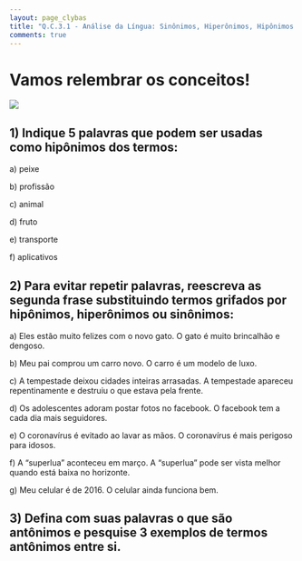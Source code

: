 ```yaml
---
layout: page_clybas
title: "Q.C.3.1 - Análise da Língua: Sinônimos, Hiperônimos, Hipônimos e Antônimos"
comments: true
---
```


# Vamos relembrar os conceitos!

![]({{site.baseurl}}/{{site.img_path}}/clybas/hiponimos_hiperonimos.jpg)


## 1) Indique 5 palavras que podem ser usadas como hipônimos dos termos:

a) peixe

b) profissão

c) animal

d) fruto

e) transporte

f) aplicativos


## 2) Para evitar repetir palavras, reescreva as segunda frase substituindo termos grifados por hipônimos, hiperônimos ou sinônimos:

a) Eles estão muito felizes com o novo gato. O gato é muito brincalhão e dengoso.

b) Meu pai comprou um carro novo. O carro é um modelo de luxo.

c) A tempestade deixou cidades inteiras arrasadas. A tempestade apareceu repentinamente e destruiu o que estava pela frente.

d) Os adolescentes adoram postar fotos no facebook. O facebook
tem a cada dia mais seguidores.

e) O coronavírus é evitado ao lavar as mãos. O coronavírus é mais perigoso para idosos.

f) A “superlua” aconteceu em março. A “superlua” pode ser vista melhor quando está baixa no horizonte.

g) Meu celular é de 2016. O celular ainda funciona bem.


## 3) Defina com suas palavras o que são antônimos e pesquise 3 exemplos de termos antônimos entre si.

